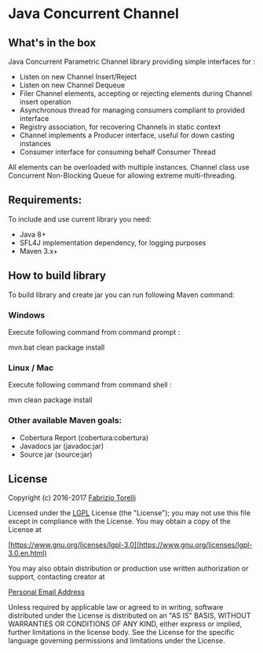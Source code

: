 # Java Concurrent Channel

## What's in the box

Java Concurrent Parametric Channel library providing simple interfaces for :


* Listen on new Channel Insert/Reject
* Listen on new Channel Dequeue
* Filer Channel elements, accepting or rejecting elements during Channel insert operation
* Asynchronous thread for managing consumers compliant to provided interface
* Registry association, for recovering Channels in static context
* Channel implements a Producer interface, useful for down casting instances
* Consumer interface for consuming behalf Consumer Thread


All elements can be overloaded with multiple instances. Channel class use Concurrent Non-Blocking Queue for allowing extreme multi-threading.




## Requirements:

To include and use current library you need:
* Java 8+
* SFL4J implementation dependency, for logging purposes
* Maven 3.x+



## How to build library

To build library and create jar you can run following Maven command: 



### Windows

Execute following command from command prompt :

mvn.bat clean package install



### Linux / Mac


Execute following command from command shell :

mvn clean package install


### Other available Maven goals:

* Cobertura Report (cobertura:cobertura)
* Javadocs jar (javadoc:jar)
* Source jar (source:jar)  

  
## License


Copyright (c) 2016-2017 [Fabrizio Torelli](https://www.linkedin.com/in/fabriziotorelli/)

Licensed under the [LGPL](/LICENSE) License (the "License");
you may not use this file except in compliance with the License.
You may obtain a copy of the License at

[https://www.gnu.org/licenses/lgpl-3.0](https://www.gnu.org/licenses/lgpl-3.0.en.html)

You may also obtain distribution or production use written authorization or support, contacting creator at

[Personal Email Address](mailto:hellgate75@gmail.com)


Unless required by applicable law or agreed to in writing, software
distributed under the License is distributed on an "AS IS" BASIS,
WITHOUT WARRANTIES OR CONDITIONS OF ANY KIND, either express or implied,
further limitations in the license body.
See the License for the specific language governing permissions and
limitations under the License.